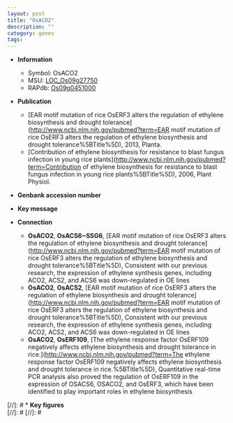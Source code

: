 ```yaml
---
layout: post
title: "OsACO2"
description: ""
category: genes
tags: 
---
```


* **Information**  
    + Symbol: OsACO2  
    + MSU: [LOC_Os09g27750](http://rice.plantbiology.msu.edu/cgi-bin/ORF_infopage.cgi?orf=LOC_Os09g27750)  
    + RAPdb: [Os09g0451000](http://rapdb.dna.affrc.go.jp/viewer/gbrowse_details/irgsp1?name=Os09g0451000)  

* **Publication**  
    + [EAR motif mutation of rice OsERF3 alters the regulation of ethylene biosynthesis and drought tolerance](http://www.ncbi.nlm.nih.gov/pubmed?term=EAR motif mutation of rice OsERF3 alters the regulation of ethylene biosynthesis and drought tolerance%5BTitle%5D), 2013, Planta.
    + [Contribution of ethylene biosynthesis for resistance to blast fungus infection in young rice plants](http://www.ncbi.nlm.nih.gov/pubmed?term=Contribution of ethylene biosynthesis for resistance to blast fungus infection in young rice plants%5BTitle%5D), 2006, Plant Physiol.

* **Genbank accession number**  

* **Key message**  

* **Connection**  
    + __OsACO2__, __OsACS6~SSG6__, [EAR motif mutation of rice OsERF3 alters the regulation of ethylene biosynthesis and drought tolerance](http://www.ncbi.nlm.nih.gov/pubmed?term=EAR motif mutation of rice OsERF3 alters the regulation of ethylene biosynthesis and drought tolerance%5BTitle%5D), Consistent with our previous research, the expression of ethylene synthesis genes, including ACO2, ACS2, and ACS6 was down-regulated in OE lines
    + __OsACO2__, __OsACS2__, [EAR motif mutation of rice OsERF3 alters the regulation of ethylene biosynthesis and drought tolerance](http://www.ncbi.nlm.nih.gov/pubmed?term=EAR motif mutation of rice OsERF3 alters the regulation of ethylene biosynthesis and drought tolerance%5BTitle%5D), Consistent with our previous research, the expression of ethylene synthesis genes, including ACO2, ACS2, and ACS6 was down-regulated in OE lines
    + __OsACO2__, __OsERF109__, [The ethylene response factor OsERF109 negatively affects ethylene biosynthesis and drought tolerance in rice.](http://www.ncbi.nlm.nih.gov/pubmed?term=The ethylene response factor OsERF109 negatively affects ethylene biosynthesis and drought tolerance in rice.%5BTitle%5D), Quantitative real-time PCR analysis also proved the regulation of OsERF109 in the expression of OSACS6, OSACO2, and OsERF3, which have been identified to play important roles in ethylene biosynthesis

[//]: # * **Key figures**  
[//]: # 
[//]: # 
